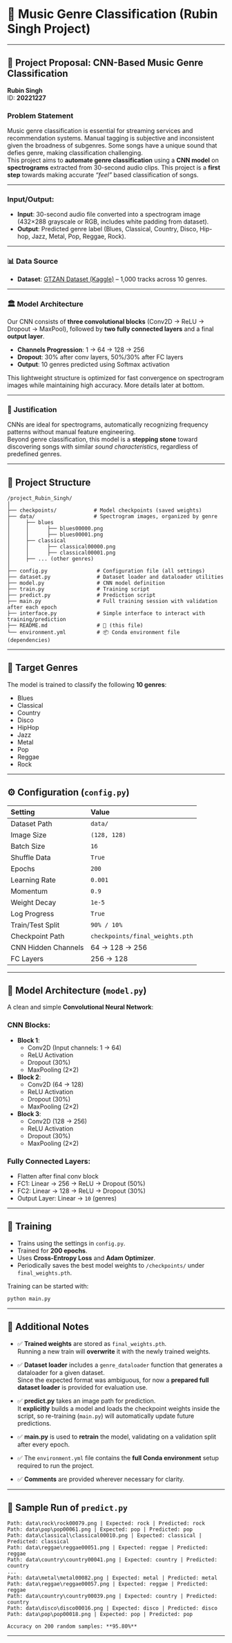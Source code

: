# 🎵 Music Genre Classification (Rubin Singh Project)

---

## 📜 Project Proposal: CNN-Based Music Genre Classification

**Rubin Singh**  
ID: **20221227**

### Problem Statement
Music genre classification is essential for streaming services and recommendation systems. Manual tagging is subjective and inconsistent given the broadness of subgenres. Some songs have a unique sound that defies genre, making classification challenging.  
This project aims to **automate genre classification** using a **CNN model** on **spectrograms** extracted from 30-second audio clips. This project is a **first step** towards making accurate *“feel”* based classification of songs.

---

### Input/Output:

- **Input**: 30-second audio file converted into a spectrogram image (432×288 grayscale or RGB, includes white padding from dataset).
- **Output**: Predicted genre label (Blues, Classical, Country, Disco, Hip-hop, Jazz, Metal, Pop, Reggae, Rock).

---

### 📊 Data Source

- **Dataset**: [GTZAN Dataset (Kaggle)](https://www.kaggle.com/datasets/andradaolteanu/gtzan-dataset-music-genre-classification) – 1,000 tracks across 10 genres.

---

### 🏛️ Model Architecture

Our CNN consists of **three convolutional blocks** (Conv2D → ReLU → Dropout → MaxPool), followed by **two fully connected layers** and a final **output layer**.

- **Channels Progression**: 1 → 64 → 128 → 256
- **Dropout**: 30% after conv layers, 50%/30% after FC layers
- **Output**: 10 genres predicted using Softmax activation

This lightweight structure is optimized for fast convergence on spectrogram images while maintaining high accuracy. More details later at bottom.

---

### 🎯 Justification

CNNs are ideal for spectrograms, automatically recognizing frequency patterns without manual feature engineering.  
Beyond genre classification, this model is a **stepping stone** toward discovering songs with similar *sound characteristics*, regardless of predefined genres.

---

## 📂 Project Structure

```
/project_Rubin_Singh/
│
├── checkpoints/            # Model checkpoints (saved weights)
├── data/                   # Spectrogram images, organized by genre
│     ├── blues
│     │      ├── blues00000.png
│     │      ├── blues00001.png
│     ├── classical
│     │      ├── classical00000.png
│     │      ├── classical00001.png
│     ├── ... (other genres)
│
├── config.py                # Configuration file (all settings)
├── dataset.py               # Dataset loader and dataloader utilities
├── model.py                 # CNN model definition
├── train.py                 # Training script
├── predict.py               # Prediction script
├── main.py                  # Full training session with validation after each epoch
├── interface.py             # Simple interface to interact with training/prediction
├── README.md                # 📄 (this file)
└── environment.yml          # 📦 Conda environment file (dependencies)
```

---

## 🎯 Target Genres

The model is trained to classify the following **10 genres**:

- Blues
- Classical
- Country
- Disco
- HipHop
- Jazz
- Metal
- Pop
- Reggae
- Rock

---

## ⚙️ Configuration (`config.py`)

| Setting | Value |
|:--------|:------|
| Dataset Path | `data/` |
| Image Size | `(128, 128)` |
| Batch Size | `16` |
| Shuffle Data | `True` |
| Epochs | `200` |
| Learning Rate | `0.001` |
| Momentum | `0.9` |
| Weight Decay | `1e-5` |
| Log Progress | `True` |
| Train/Test Split | `90% / 10%` |
| Checkpoint Path | `checkpoints/final_weights.pth` |
| CNN Hidden Channels | 64 → 128 → 256 |
| FC Layers | 256 → 128 |

---

## 🧠 Model Architecture (`model.py`)

A clean and simple **Convolutional Neural Network**:

### CNN Blocks:
- **Block 1**:
  - Conv2D (Input channels: 1 → 64)
  - ReLU Activation
  - Dropout (30%)
  - MaxPooling (2×2)
- **Block 2**:
  - Conv2D (64 → 128)
  - ReLU Activation
  - Dropout (30%)
  - MaxPooling (2×2)
- **Block 3**:
  - Conv2D (128 → 256)
  - ReLU Activation
  - Dropout (30%)
  - MaxPooling (2×2)

### Fully Connected Layers:
- Flatten after final conv block
- FC1: Linear → 256 → ReLU → Dropout (50%)
- FC2: Linear → 128 → ReLU → Dropout (30%)
- Output Layer: Linear → `10` (genres)

---

## 🚀 Training

- Trains using the settings in `config.py`.
- Trained for **200 epochs**.
- Uses **Cross-Entropy Loss** and **Adam Optimizer**.
- Periodically saves the best model weights to `/checkpoints/` under `final_weights.pth`.

Training can be started with:

```bash
python main.py
```

---

## 📌 Additional Notes

- ✅ **Trained weights** are stored as `final_weights.pth`.  
  Running a new train will **overwrite** it with the newly trained weights.

- ✅ **Dataset loader** includes a `genre_dataloader` function that generates a dataloader for a given dataset.  
  Since the expected format was ambiguous, for now a **prepared full dataset loader** is provided for evaluation use.

- ✅ **predict.py** takes an image path for prediction.  
  It **explicitly** builds a model and loads the checkpoint weights inside the script, so re-training (`main.py`) will automatically update future predictions.

- ✅ **main.py** is used to **retrain** the model, validating on a validation split after every epoch.

- ✅ The `environment.yml` file contains the **full Conda environment** setup required to run the project.

- ✅ **Comments** are provided wherever necessary for clarity.

---

## 🧪 Sample Run of `predict.py`

```
Path: data\rock\rock00079.png | Expected: rock | Predicted: rock
Path: data\pop\pop00061.png | Expected: pop | Predicted: pop
Path: data\classical\classical00010.png | Expected: classical | Predicted: classical
Path: data\reggae\reggae00051.png | Expected: reggae | Predicted: reggae
Path: data\country\country00041.png | Expected: country | Predicted: country
...
Path: data\metal\metal00082.png | Expected: metal | Predicted: metal
Path: data\reggae\reggae00057.png | Expected: reggae | Predicted: reggae
Path: data\country\country00039.png | Expected: country | Predicted: country
Path: data\disco\disco00016.png | Expected: disco | Predicted: disco
Path: data\pop\pop00018.png | Expected: pop | Predicted: pop

Accuracy on 200 random samples: **95.80%**
```

---
